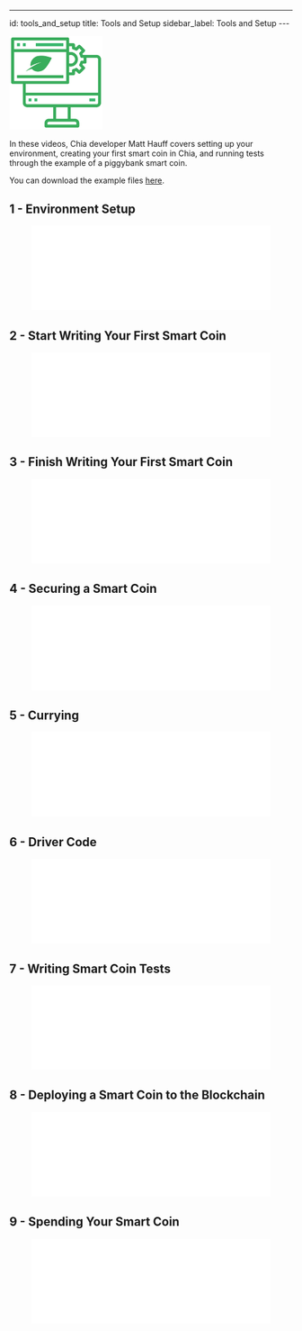 ---
id: tools_and_setup
title: Tools and Setup
sidebar_label: Tools and Setup
---~~‌~~

<div style={{textAlign: 'center'}}>

<img src="/img/tools_and_setup_graphic.png" width="33%"/>

</div>

In these videos, Chia developer Matt Hauff covers setting up your environment, creating your first smart coin in Chia, and running tests through the example of a piggybank smart coin. 

You can download the example files [here](/files/Piggybank_Example.zip).

## 1 - Environment Setup
<figure class="video-container">
<iframe src="//www.youtube.com/embed/y8Thrrw25rQ" frameborder="0" allowfullscreen width="100%"></iframe>
</figure>

## 2 - Start Writing Your First Smart Coin
<figure class="video-container">
<iframe src="//www.youtube.com/embed/uaANp4c-WRo" frameborder="0" allowfullscreen width="100%"></iframe>
</figure>

## 3 - Finish Writing Your First Smart Coin
<figure class="video-container">
<iframe src="//www.youtube.com/embed/q1ZsTWRKd8A" frameborder="0" allowfullscreen width="100%"></iframe>
</figure>

## 4 - Securing a Smart Coin
<figure class="video-container">
<iframe src="//www.youtube.com/embed/PUCQXYjZzr0" frameborder="0" allowfullscreen width="100%"></iframe>
</figure>

## 5 - Currying
<figure class="video-container">
<iframe src="//www.youtube.com/embed/xuXNc3vIDMI" frameborder="0" allowfullscreen width="100%"></iframe>
</figure>

## 6 - Driver Code
<figure class="video-container">
<iframe src="//www.youtube.com/embed/dGohmAc658" frameborder="0" allowfullscreen width="100%"></iframe>
</figure>

## 7 - Writing Smart Coin Tests
<figure class="video-container">
<iframe src="//www.youtube.com/embed/9tvcZrknc7I" frameborder="0" allowfullscreen width="100%"></iframe>
</figure>

## 8 - Deploying a Smart Coin to the Blockchain
<figure class="video-container">
<iframe src="//www.youtube.com/embed/Y_p9qF2XLks" frameborder="0" allowfullscreen width="100%"></iframe>
</figure>

## 9 - Spending Your Smart Coin
<figure class="video-container">
<iframe src="//www.youtube.com/embed/KGC5zACBjkY" frameborder="0" allowfullscreen width="100%"></iframe>
</figure>
